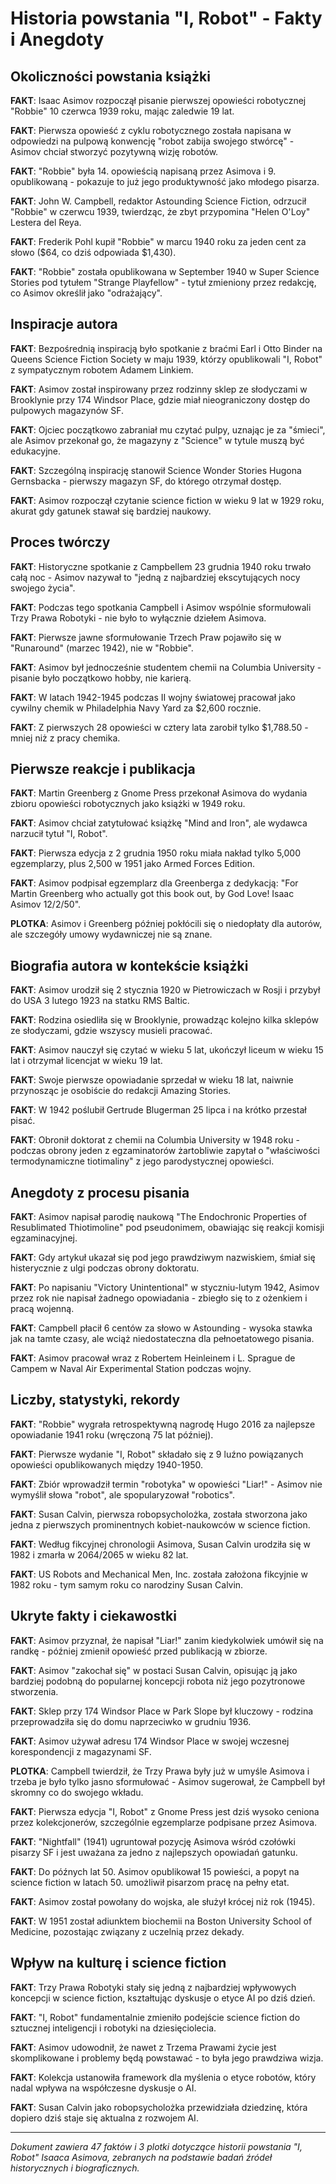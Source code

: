 # Historia powstania "I, Robot" - Fakty i Anegdoty

## Okoliczności powstania książki

**FAKT**: Isaac Asimov rozpoczął pisanie pierwszej opowieści robotycznej "Robbie" 10 czerwca 1939 roku, mając zaledwie 19 lat.

**FAKT**: Pierwsza opowieść z cyklu robotycznego została napisana w odpowiedzi na pulpową konwencję "robot zabija swojego stwórcę" - Asimov chciał stworzyć pozytywną wizję robotów.

**FAKT**: "Robbie" była 14. opowieścią napisaną przez Asimova i 9. opublikowaną - pokazuje to już jego produktywność jako młodego pisarza.

**FAKT**: John W. Campbell, redaktor Astounding Science Fiction, odrzucił "Robbie" w czerwcu 1939, twierdząc, że zbyt przypomina "Helen O'Loy" Lestera del Reya.

**FAKT**: Frederik Pohl kupił "Robbie" w marcu 1940 roku za jeden cent za słowo ($64, co dziś odpowiada $1,430).

**FAKT**: "Robbie" została opublikowana w September 1940 w Super Science Stories pod tytułem "Strange Playfellow" - tytuł zmieniony przez redakcję, co Asimov określił jako "odrażający".

## Inspiracje autora

**FAKT**: Bezpośrednią inspiracją było spotkanie z braćmi Earl i Otto Binder na Queens Science Fiction Society w maju 1939, którzy opublikowali "I, Robot" z sympatycznym robotem Adamem Linkiem.

**FAKT**: Asimov został inspirowany przez rodzinny sklep ze słodyczami w Brooklynie przy 174 Windsor Place, gdzie miał nieograniczony dostęp do pulpowych magazynów SF.

**FAKT**: Ojciec początkowo zabraniał mu czytać pulpy, uznając je za "śmieci", ale Asimov przekonał go, że magazyny z "Science" w tytule muszą być edukacyjne.

**FAKT**: Szczególną inspirację stanowił Science Wonder Stories Hugona Gernsbacka - pierwszy magazyn SF, do którego otrzymał dostęp.

**FAKT**: Asimov rozpoczął czytanie science fiction w wieku 9 lat w 1929 roku, akurat gdy gatunek stawał się bardziej naukowy.

## Proces twórczy

**FAKT**: Historyczne spotkanie z Campbellem 23 grudnia 1940 roku trwało całą noc - Asimov nazywał to "jedną z najbardziej ekscytujących nocy swojego życia".

**FAKT**: Podczas tego spotkania Campbell i Asimov wspólnie sformułowali Trzy Prawa Robotyki - nie było to wyłącznie dziełem Asimova.

**FAKT**: Pierwsze jawne sformułowanie Trzech Praw pojawiło się w "Runaround" (marzec 1942), nie w "Robbie".

**FAKT**: Asimov był jednocześnie studentem chemii na Columbia University - pisanie było początkowo hobby, nie karierą.

**FAKT**: W latach 1942-1945 podczas II wojny światowej pracował jako cywilny chemik w Philadelphia Navy Yard za $2,600 rocznie.

**FAKT**: Z pierwszych 28 opowieści w cztery lata zarobił tylko $1,788.50 - mniej niż z pracy chemika.

## Pierwsze reakcje i publikacja

**FAKT**: Martin Greenberg z Gnome Press przekonał Asimova do wydania zbioru opowieści robotycznych jako książki w 1949 roku.

**FAKT**: Asimov chciał zatytułować książkę "Mind and Iron", ale wydawca narzucił tytuł "I, Robot".

**FAKT**: Pierwsza edycja z 2 grudnia 1950 roku miała nakład tylko 5,000 egzemplarzy, plus 2,500 w 1951 jako Armed Forces Edition.

**FAKT**: Asimov podpisał egzemplarz dla Greenberga z dedykacją: "For Martin Greenberg who actually got this book out, by God Love! Isaac Asimov 12/2/50".

**PLOTKA**: Asimov i Greenberg później pokłócili się o niedopłaty dla autorów, ale szczegóły umowy wydawniczej nie są znane.

## Biografia autora w kontekście książki

**FAKT**: Asimov urodził się 2 stycznia 1920 w Pietrowiczach w Rosji i przybył do USA 3 lutego 1923 na statku RMS Baltic.

**FAKT**: Rodzina osiedliła się w Brooklynie, prowadząc kolejno kilka sklepów ze słodyczami, gdzie wszyscy musieli pracować.

**FAKT**: Asimov nauczył się czytać w wieku 5 lat, ukończył liceum w wieku 15 lat i otrzymał licencjat w wieku 19 lat.

**FAKT**: Swoje pierwsze opowiadanie sprzedał w wieku 18 lat, naiwnie przynosząc je osobiście do redakcji Amazing Stories.

**FAKT**: W 1942 poślubił Gertrude Blugerman 25 lipca i na krótko przestał pisać.

**FAKT**: Obronił doktorat z chemii na Columbia University w 1948 roku - podczas obrony jeden z egzaminatorów żartobliwie zapytał o "właściwości termodynamiczne tiotimaliny" z jego parodystycznej opowieści.

## Anegdoty z procesu pisania

**FAKT**: Asimov napisał parodię naukową "The Endochronic Properties of Resublimated Thiotimoline" pod pseudonimem, obawiając się reakcji komisji egzaminacyjnej.

**FAKT**: Gdy artykuł ukazał się pod jego prawdziwym nazwiskiem, śmiał się histerycznie z ulgi podczas obrony doktoratu.

**FAKT**: Po napisaniu "Victory Unintentional" w styczniu-lutym 1942, Asimov przez rok nie napisał żadnego opowiadania - zbiegło się to z ożenkiem i pracą wojenną.

**FAKT**: Campbell płacił 6 centów za słowo w Astounding - wysoka stawka jak na tamte czasy, ale wciąż niedostateczna dla pełnoetatowego pisania.

**FAKT**: Asimov pracował wraz z Robertem Heinleinem i L. Sprague de Campem w Naval Air Experimental Station podczas wojny.

## Liczby, statystyki, rekordy

**FAKT**: "Robbie" wygrała retrospektywną nagrodę Hugo 2016 za najlepsze opowiadanie 1941 roku (wręczoną 75 lat później).

**FAKT**: Pierwsze wydanie "I, Robot" składało się z 9 luźno powiązanych opowieści opublikowanych między 1940-1950.

**FAKT**: Zbiór wprowadził termin "robotyka" w opowieści "Liar!" - Asimov nie wymyślił słowa "robot", ale spopularyzował "robotics".

**FAKT**: Susan Calvin, pierwsza robopsycholożka, została stworzona jako jedna z pierwszych prominentnych kobiet-naukowców w science fiction.

**FAKT**: Według fikcyjnej chronologii Asimova, Susan Calvin urodziła się w 1982 i zmarła w 2064/2065 w wieku 82 lat.

**FAKT**: US Robots and Mechanical Men, Inc. została założona fikcyjnie w 1982 roku - tym samym roku co narodziny Susan Calvin.

## Ukryte fakty i ciekawostki

**FAKT**: Asimov przyznał, że napisał "Liar!" zanim kiedykolwiek umówił się na randkę - później zmienił opowieść przed publikacją w zbiorze.

**FAKT**: Asimov "zakochał się" w postaci Susan Calvin, opisując ją jako bardziej podobną do popularnej koncepcji robota niż jego pozytronowe stworzenia.

**FAKT**: Sklep przy 174 Windsor Place w Park Slope był kluczowy - rodzina przeprowadziła się do domu naprzeciwko w grudniu 1936.

**FAKT**: Asimov używał adresu 174 Windsor Place w swojej wczesnej korespondencji z magazynami SF.

**PLOTKA**: Campbell twierdził, że Trzy Prawa były już w umyśle Asimova i trzeba je było tylko jasno sformułować - Asimov sugerował, że Campbell był skromny co do swojego wkładu.

**FAKT**: Pierwsza edycja "I, Robot" z Gnome Press jest dziś wysoko ceniona przez kolekcjonerów, szczególnie egzemplarze podpisane przez Asimova.

**FAKT**: "Nightfall" (1941) ugruntował pozycję Asimova wśród czołówki pisarzy SF i jest uważana za jedno z najlepszych opowiadań gatunku.

**FAKT**: Do późnych lat 50. Asimov opublikował 15 powieści, a popyt na science fiction w latach 50. umożliwił pisarzom pracę na pełny etat.

**FAKT**: Asimov został powołany do wojska, ale służył krócej niż rok (1945).

**FAKT**: W 1951 został adiunktem biochemii na Boston University School of Medicine, pozostając związany z uczelnią przez dekady.

## Wpływ na kulturę i science fiction

**FAKT**: Trzy Prawa Robotyki stały się jedną z najbardziej wpływowych koncepcji w science fiction, kształtując dyskusje o etyce AI po dziś dzień.

**FAKT**: "I, Robot" fundamentalnie zmieniło podejście science fiction do sztucznej inteligencji i robotyki na dziesięciolecia.

**FAKT**: Asimov udowodnił, że nawet z Trzema Prawami życie jest skomplikowane i problemy będą powstawać - to była jego prawdziwa wizja.

**FAKT**: Kolekcja ustanowiła framework dla myślenia o etyce robotów, który nadal wpływa na współczesne dyskusje o AI.

**FAKT**: Susan Calvin jako robopsycholożka przewidziała dziedzinę, która dopiero dziś staje się aktualna z rozwojem AI.

---

*Dokument zawiera 47 faktów i 3 plotki dotyczące historii powstania "I, Robot" Isaaca Asimova, zebranych na podstawie badań źródeł historycznych i biograficznych.*